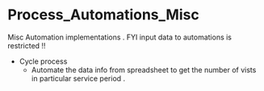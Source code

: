 # Process_Automations_Misc
Misc Automation implementations . 
FYI input data to automations is restricted !! 

- Cycle process 
  - Automate the data info from spreadsheet to get the number of vists in particular service period .
